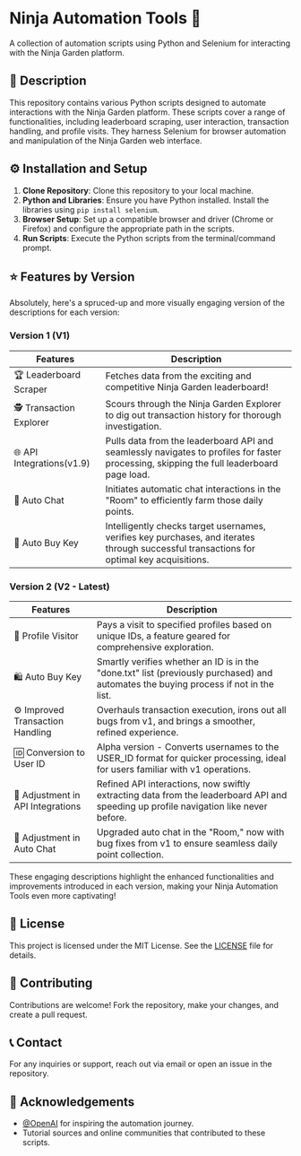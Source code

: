 # Ninja Automation Tools 🚀

A collection of automation scripts using Python and Selenium for interacting with the Ninja Garden platform.

## 📝 Description

This repository contains various Python scripts designed to automate interactions with the Ninja Garden platform. These scripts cover a range of functionalities, including leaderboard scraping, user interaction, transaction handling, and profile visits. They harness Selenium for browser automation and manipulation of the Ninja Garden web interface.

## ⚙️ Installation and Setup

1. **Clone Repository**: Clone this repository to your local machine.
2. **Python and Libraries**: Ensure you have Python installed. Install the libraries using `pip install selenium`.
3. **Browser Setup**: Set up a compatible browser and driver (Chrome or Firefox) and configure the appropriate path in the scripts.
4. **Run Scripts**: Execute the Python scripts from the terminal/command prompt.

## ⭐ Features by Version

Absolutely, here's a spruced-up and more visually engaging version of the descriptions for each version:

### Version 1 (V1)
| Features               | Description                                                                                                                                                  |
|------------------------|--------------------------------------------------------------------------------------------------------------------------------------------------------------|
| 🏆 Leaderboard Scraper | Fetches data from the exciting and competitive Ninja Garden leaderboard!                                                                                        |
| 🕵️ Transaction Explorer| Scours through the Ninja Garden Explorer to dig out transaction history for thorough investigation.                                                            |
| 🌐 API Integrations(v1.9)| Pulls data from the leaderboard API and seamlessly navigates to profiles for faster processing, skipping the full leaderboard page load.   |
| 💬 Auto Chat            | Initiates automatic chat interactions in the "Room" to efficiently farm those daily points.                                                                    |
| 🛒 Auto Buy Key        | Intelligently checks target usernames, verifies key purchases, and iterates through successful transactions for optimal key acquisitions.                     |

### Version 2 (V2 - Latest)
| Features                         | Description                                                                                                                             |
|----------------------------------|-----------------------------------------------------------------------------------------------------------------------------------------|
| 👤 Profile Visitor                | Pays a visit to specified profiles based on unique IDs, a feature geared for comprehensive exploration.                                  |
| 🛍️ Auto Buy Key                  | Smartly verifies whether an ID is in the "done.txt" list (previously purchased) and automates the buying process if not in the list.   |
| ⚙️ Improved Transaction Handling | Overhauls transaction execution, irons out all bugs from v1, and brings a smoother, refined experience.                                |
| 🆔 Conversion to User ID          | Alpha version - Converts usernames to the USER_ID format for quicker processing, ideal for users familiar with v1 operations.           |
| 🔄 Adjustment in API Integrations | Refined API interactions, now swiftly extracting data from the leaderboard API and speeding up profile navigation like never before.    |
| 💬 Adjustment in Auto Chat        | Upgraded auto chat in the "Room," now with bug fixes from v1 to ensure seamless daily point collection.                                 |

These engaging descriptions highlight the enhanced functionalities and improvements introduced in each version, making your Ninja Automation Tools even more captivating!

## 📄 License

This project is licensed under the MIT License. See the [LICENSE](LICENSE) file for details.

## 🤝 Contributing

Contributions are welcome! Fork the repository, make your changes, and create a pull request.

## 📞 Contact

For any inquiries or support, reach out via email or open an issue in the repository.

## 🙌 Acknowledgements

- [@OpenAI](https://github.com/openai) for inspiring the automation journey.
- Tutorial sources and online communities that contributed to these scripts.
